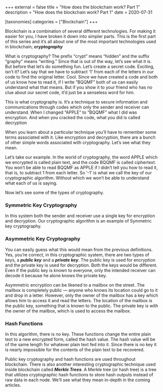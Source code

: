 +++
external = false
title = "How does the blockchain work? Part 1"
description = "How does the blockchain work? Part 1"
date = 2020-07-31

[taxonomies]
categories = ["Blockchain"]
+++

Blockchain is a combination of several different technologies. For making it easier for you, I have broken it down into simpler parts. This is the first part of this series and it’s all about one of the most important technologies used in blockchain; ***cryptography***
<!-- more -->
What is cryptography?
The prefix “crypt” means “hidden” and the suffix “graphy” means “writing.” Since that is out of the way, let’s see what it is. But before that let’s do something fun. Let’s create a secret code. Exciting, isn’t it? Let’s say that we have to subtract ‘1’ from each of the letters in our code to find the original letter. Cool. Since we have created a code and both of us know how to read it, if I write “BQQMF” both of us can easily understand what that means. But if you show it to your friend who has no clue about our secret code, it’d just be a senseless word for him.

This is what cryptography is. It’s a technique to secure information and communications through codes which only the sender and receiver can understand. When I changed “APPLE” to “BQQMF” what I did was encryption. And when you cracked the code, what you did is called decryption

When you learn about a particular technique you’ll have to remember some terms associated with it. Like encryption and decryption, there are a bunch of other simple words associated with cryptography. Let’s see what they mean.

Let’s take our example. In the world of cryptography, the word APPLE which we encrypted is called plain text, and the code BQQMF is called ciphertext. You won’t be able to read BQQMF as APPLE if I didn’t tell you how to read it, that is, to subtract 1 from each letter. So ‘-1’ is what we call the key of our cryptographic algorithm. Without which we won’t be able to understand what each of us is saying.

Now let’s see some of the types of cryptography.

### Symmetric Key Cryptography
In this system both the sender and receiver use a single key for encryption and decryption. Our cryptographic algorithm is an example of Symmetric key cryptography.

### Asymmetric Key Cryptography
You can easily guess what this would mean from the previous definitions. Yes, you’re correct, in this cryptographic system, there are two types of keys, a ***public key*** and a ***private key***. The public key is used for encryption and the private key is used for decryption. Both the keys would be different. Even if the public key is known to everyone, only the intended receiver can decode it because he alone knows the private key.

Asymmetric encryption can be likened to a mailbox on the street. The mailbox is completely public — anyone who knows its location could go to it and drop in a letter. However, only the owner of the mailbox has a key which allows him to access it and read the letters. The location of the mailbox is the public key, something that is known to the public. The private key is with the owner of the mailbox, which is used to access the mailbox.

### Hash Functions
In this algorithm, there is no key. These functions change the entire plain text to a new encrypted form, called the hash value. The hash value will be of the same length for whatever plain text fed into it. Since there is no key it is nearly impossible for the contents of the plain text to be recovered.

Public key cryptography and hash functions are used throughout blockchain. There is also another interesting cryptographic technique used inside blockchain called ***Merkle Trees***. A Merkle tree (or hash tree) is a tree that utilizes cryptographic hash functions to store hash outputs instead of raw data in each node. We’ll see what they mean in-depth in the coming articles.
